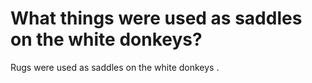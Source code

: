 # What things were used as saddles on the white donkeys?

Rugs were used as saddles on the white donkeys .
